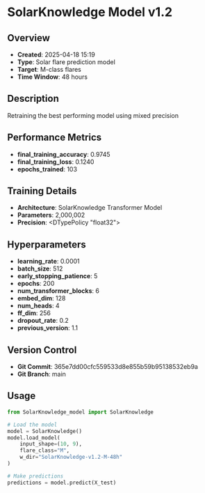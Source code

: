 # SolarKnowledge Model v1.2

## Overview
- **Created**: 2025-04-18 15:19
- **Type**: Solar flare prediction model
- **Target**: M-class flares
- **Time Window**: 48 hours

## Description
Retraining the best performing model using mixed precision

## Performance Metrics
- **final_training_accuracy**: 0.9745
- **final_training_loss**: 0.1240
- **epochs_trained**: 103


## Training Details
- **Architecture**: SolarKnowledge Transformer Model
- **Parameters**: 2,000,002
- **Precision**: <DTypePolicy "float32">

## Hyperparameters
- **learning_rate**: 0.0001
- **batch_size**: 512
- **early_stopping_patience**: 5
- **epochs**: 200
- **num_transformer_blocks**: 6
- **embed_dim**: 128
- **num_heads**: 4
- **ff_dim**: 256
- **dropout_rate**: 0.2
- **previous_version**: 1.1

## Version Control
- **Git Commit**: 365e7dd00cfc559533d8e855b59b95138532eb9a
- **Git Branch**: main

## Usage
```python
from SolarKnowledge_model import SolarKnowledge

# Load the model
model = SolarKnowledge()
model.load_model(
    input_shape=(10, 9), 
    flare_class="M", 
    w_dir="SolarKnowledge-v1.2-M-48h"
)

# Make predictions
predictions = model.predict(X_test)
```
